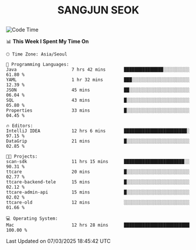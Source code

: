 <h1>
 <p align="center">
   SANGJUN SEOK
 </p>
</h1>

<!--START_SECTION:waka-->
![Code Time](http://img.shields.io/badge/Code%20Time-4%2C127%20hrs%2034%20mins-blue)

📊 **This Week I Spent My Time On** 

```text
🕑︎ Time Zone: Asia/Seoul

💬 Programming Languages: 
Java                     7 hrs 42 mins       ███████████████░░░░░░░░░░   61.80 % 
YAML                     1 hr 32 mins        ███░░░░░░░░░░░░░░░░░░░░░░   12.39 % 
JSON                     45 mins             ██░░░░░░░░░░░░░░░░░░░░░░░   06.04 % 
SQL                      43 mins             █░░░░░░░░░░░░░░░░░░░░░░░░   05.80 % 
Properties               33 mins             █░░░░░░░░░░░░░░░░░░░░░░░░   04.45 % 

🔥 Editors: 
IntelliJ IDEA            12 hrs 6 mins       ████████████████████████░   97.15 % 
DataGrip                 21 mins             █░░░░░░░░░░░░░░░░░░░░░░░░   02.85 % 

🐱‍💻 Projects: 
scan-sdk                 11 hrs 15 mins      ███████████████████████░░   90.31 % 
ttcare                   20 mins             █░░░░░░░░░░░░░░░░░░░░░░░░   02.77 % 
ttcare-backend-tele      15 mins             █░░░░░░░░░░░░░░░░░░░░░░░░   02.12 % 
ttcare-admin-api         15 mins             █░░░░░░░░░░░░░░░░░░░░░░░░   02.02 % 
ttcare-old               12 mins             ░░░░░░░░░░░░░░░░░░░░░░░░░   01.66 % 

💻 Operating System: 
Mac                      12 hrs 28 mins      █████████████████████████   100.00 % 
```


 Last Updated on 07/03/2025 18:45:42 UTC
<!--END_SECTION:waka-->
